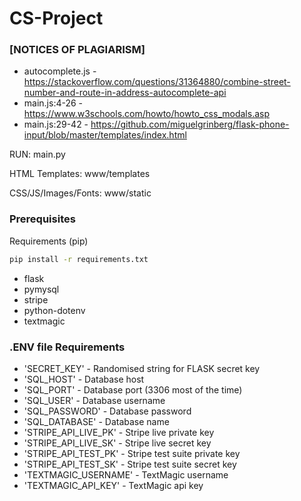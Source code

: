 # CS-Project

### [NOTICES OF PLAGIARISM]
- autocomplete.js - https://stackoverflow.com/questions/31364880/combine-street-number-and-route-in-address-autocomplete-api
- main.js:4-26 - https://www.w3schools.com/howto/howto_css_modals.asp
- main.js:29-42 - https://github.com/miguelgrinberg/flask-phone-input/blob/master/templates/index.html

RUN: main.py

HTML Templates: www/templates

CSS/JS/Images/Fonts: www/static

### Prerequisites
Requirements (pip)
```sh
pip install -r requirements.txt
```
- flask
- pymysql
- stripe
- python-dotenv
- textmagic

### .ENV file Requirements
- 'SECRET_KEY' - Randomised string for FLASK secret key
- 'SQL_HOST' - Database host
- 'SQL_PORT' - Database port (3306 most of the time)
- 'SQL_USER' - Database username
- 'SQL_PASSWORD' - Database password
- 'SQL_DATABASE' - Database name
- 'STRIPE_API_LIVE_PK' - Stripe live private key
- 'STRIPE_API_LIVE_SK' - Stripe live secret key
- 'STRIPE_API_TEST_PK' - Stripe test suite private key
- 'STRIPE_API_TEST_SK' - Stripe test suite secret key
- 'TEXTMAGIC_USERNAME' - TextMagic username
- 'TEXTMAGIC_API_KEY' - TextMagic api key
